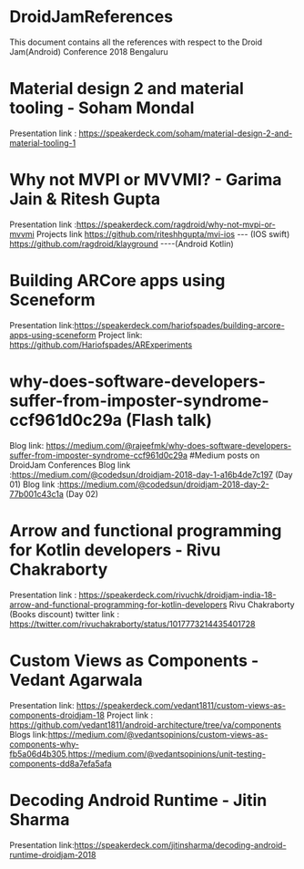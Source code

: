 # DroidJamReferences
This document contains all the references with respect to the Droid Jam(Android) Conference 2018 Bengaluru

# Material design 2 and material tooling - Soham Mondal
Presentation link : https://speakerdeck.com/soham/material-design-2-and-material-tooling-1

# Why not MVPI or MVVMI? - Garima Jain & Ritesh Gupta
Presentation link :https://speakerdeck.com/ragdroid/why-not-mvpi-or-mvvmi
Projects link 
https://github.com/riteshhgupta/mvi-ios --- (IOS swift)
https://github.com/ragdroid/klayground ----(Android Kotlin)
# Building ARCore apps using Sceneform
Presentation link:https://speakerdeck.com/hariofspades/building-arcore-apps-using-sceneform
Project link: https://github.com/Hariofspades/ARExperiments
# why-does-software-developers-suffer-from-imposter-syndrome-ccf961d0c29a (Flash talk)
Blog link: https://medium.com/@rajeefmk/why-does-software-developers-suffer-from-imposter-syndrome-ccf961d0c29a
#Medium posts on DroidJam Conferences
Blog link :https://medium.com/@codedsun/droidjam-2018-day-1-a16b4de7c197 (Day 01)
Blog link :https://medium.com/@codedsun/droidjam-2018-day-2-77b001c43c1a (Day 02)
# Arrow and functional programming for Kotlin developers - Rivu Chakraborty
Presentation link : https://speakerdeck.com/rivuchk/droidjam-india-18-arrow-and-functional-programming-for-kotlin-developers
Rivu Chakraborty (Books discount) twitter link : https://twitter.com/rivuchakraborty/status/1017773214435401728
# Custom Views as Components - Vedant Agarwala
Presentation link: https://speakerdeck.com/vedant1811/custom-views-as-components-droidjam-18
Project link : https://github.com/vedant1811/android-architecture/tree/va/components
Blogs link:https://medium.com/@vedantsopinions/custom-views-as-components-why-fb5a06d4b305,https://medium.com/@vedantsopinions/unit-testing-components-dd8a7efa5afa
# Decoding Android Runtime - Jitin Sharma
Presentation link:https://speakerdeck.com/jitinsharma/decoding-android-runtime-droidjam-2018
